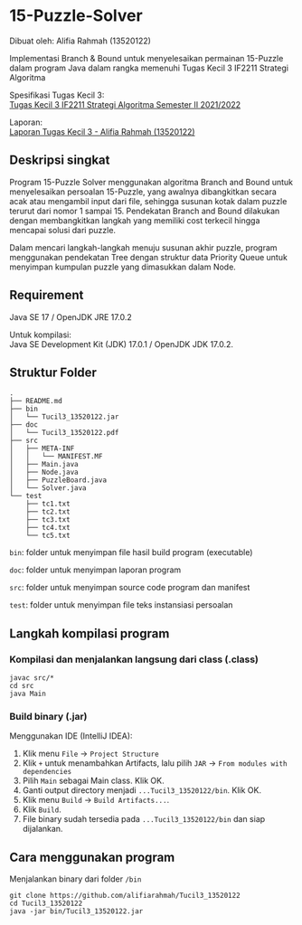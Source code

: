 # 15-Puzzle-Solver

Dibuat oleh: Alifia Rahmah (13520122)

Implementasi Branch & Bound untuk menyelesaikan permainan 15-Puzzle
dalam program Java
dalam rangka memenuhi Tugas Kecil 3 IF2211 Strategi Algoritma

Spesifikasi Tugas Kecil 3: <br>
[Tugas Kecil 3 IF2211 Strategi Algoritma Semester II 2021/2022](https://informatika.stei.itb.ac.id/~rinaldi.munir/Stmik/2021-2022/Tugas-Kecil-3-(2022).pdf)

Laporan: <br>
[Laporan Tugas Kecil 3 - Alifia Rahmah (13520122)](https://github.com/alifiarahmah/15-Puzzle-Solver/blob/master/doc/Tucil3_13520122.pdf)

## Deskripsi singkat

Program 15-Puzzle Solver menggunakan algoritma Branch and Bound untuk menyelesaikan persoalan 15-Puzzle,
yang awalnya dibangkitkan secara acak atau mengambil input dari file, 
sehingga susunan kotak dalam puzzle terurut dari nomor 1 sampai 15. 
Pendekatan Branch and Bound dilakukan dengan membangkitkan langkah yang memiliki cost terkecil
hingga mencapai solusi dari puzzle.

Dalam mencari langkah-langkah menuju susunan akhir puzzle, 
program menggunakan pendekatan Tree dengan struktur data Priority Queue 
untuk menyimpan kumpulan puzzle yang dimasukkan dalam Node.


## Requirement

Java SE 17 / OpenJDK JRE 17.0.2

Untuk kompilasi: <br>
Java SE Development Kit (JDK) 17.0.1 / OpenJDK JDK 17.0.2.

## Struktur Folder

```
.
├── README.md
├── bin
│   └── Tucil3_13520122.jar
├── doc
│   └── Tucil3_13520122.pdf
├── src
│   ├── META-INF
│   │   └── MANIFEST.MF
│   ├── Main.java
│   ├── Node.java
│   ├── PuzzleBoard.java
│   └── Solver.java
└── test
    ├── tc1.txt
    ├── tc2.txt
    ├── tc3.txt
    ├── tc4.txt
    └── tc5.txt
```

`bin`: folder untuk menyimpan file hasil build program (executable)

`doc`: folder untuk menyimpan laporan program

`src`: folder untuk menyimpan source code program dan manifest

`test`: folder untuk menyimpan file teks instansiasi persoalan

## Langkah kompilasi program

### Kompilasi dan menjalankan langsung dari class (.class)
```shell
javac src/*
cd src
java Main
```

### Build binary (.jar)

Menggunakan IDE (IntelliJ IDEA):
1. Klik menu `File` -> `Project Structure`
2. Klik `+` untuk menambahkan Artifacts, lalu pilih `JAR` -> `From modules with dependencies`
3. Pilih `Main` sebagai Main class. Klik OK.
4. Ganti output directory menjadi `...Tucil3_13520122/bin`. Klik OK.
5. Klik menu `Build` -> `Build Artifacts...`.
6. Klik `Build`.
7. File binary sudah tersedia pada `...Tucil3_13520122/bin` dan siap dijalankan.

## Cara menggunakan program

Menjalankan binary dari folder `/bin`
```shell
git clone https://github.com/alifiarahmah/Tucil3_13520122
cd Tucil3_13520122
java -jar bin/Tucil3_13520122.jar
```
